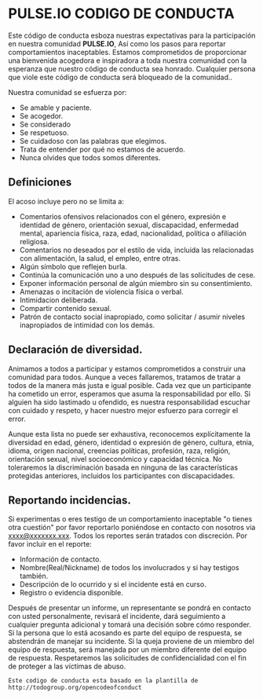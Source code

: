 # PULSE.IO CODIGO DE CONDUCTA 

Este código de conducta esboza nuestras expectativas para la participación en nuestra comunidad **PULSE.IO**, Así como los pasos para reportar comportamientos inaceptables. Estamos comprometidos de proporcionar una bienvenida acogedora e inspiradora a toda nuestra comunidad con la esperanza que nuestro código de conducta sea honrado. Cualquier persona que viole este código de conducta será bloqueado de la comunidad..

Nuestra comunidad se esfuerza por:

* Se amable y paciente.
* Se acogedor.
* Se considerado
* Se respetuoso.
* Se cuidadoso con las palabras que elegimos.
* Trata de entender por qué no estamos de acuerdo.
* Nunca olvides que todos somos diferentes.

## Definiciones
El acoso incluye pero no se limita a:

* Comentarios ofensivos relacionados con el género, expresión e identidad de género, orientación sexual, discapacidad, enfermedad mental, apariencia física, raza, edad, nacionalidad, política o afiliación religiosa.
* Comentarios no deseados por el estilo de vida, incluida las relacionadas con alimentación, la salud, el empleo, entre otras.
* Algún símbolo que reflejen burla.
* Continúa la comunicación uno a uno después de las solicitudes de cese.
* Exponer información personal de algún miembro sin su consentimiento.
* Amenazas o incitación de violencia física o verbal.
* Intimidacion deliberada.
* Compartir contenido sexual.
* Patrón de contacto social inapropiado, como solicitar / asumir niveles inapropiados de intimidad con los demás.



## Declaración de diversidad.

Animamos a todos a participar y estamos comprometidos a construir una comunidad para todos. Aunque a veces fallaremos, tratamos de tratar a todos de la manera más justa e igual posible. Cada vez que un participante ha cometido un error, esperamos que asuma la responsabilidad por ello. Si alguien ha sido lastimado u ofendido, es nuestra responsabilidad escuchar con cuidado y respeto, y hacer nuestro mejor esfuerzo para corregir el error.

Aunque esta lista no puede ser exhaustiva, reconocemos explícitamente la diversidad en edad, género, identidad o expresión de género, cultura, etnia, idioma, origen nacional, creencias políticas, profesión, raza, religión, orientación sexual, nivel socioeconómico y capacidad técnica. No toleraremos la discriminación basada en ninguna de las características protegidas anteriores, incluidos los participantes con discapacidades.

## Reportando incidencias.
Si experimentas o eres testigo de un comportamiento inaceptable "o tienes otra cuestión" por favor reportarlo poniéndose en contacto con nosotros via xxxx@xxxxxxx.xxx. Todos los reportes serán tratados con discreción.
Por favor incluir en el reporte:
  * Información de contacto.
  * Nombre(Real/Nickname) de todos los involucrados y si hay testigos también.
  * Descripción de lo ocurrido y si el incidente está en curso.
  * Registro o evidencia disponible.

Después de presentar un informe, un representante se pondrá en contacto con usted personalmente, revisará el incidente, dará seguimiento a cualquier pregunta adicional y tomará una decisión sobre cómo responder. Si la persona que lo está acosando es parte del equipo de respuesta, se abstendrán de manejar su incidente. Si la queja proviene de un miembro del equipo de respuesta, será manejada por un miembro diferente del equipo de respuesta. Respetaremos las solicitudes de confidencialidad con el fin de proteger a las víctimas de abuso.

`Este codigo de conducta esta basado en la plantilla de http://todogroup.org/opencodeofconduct`
